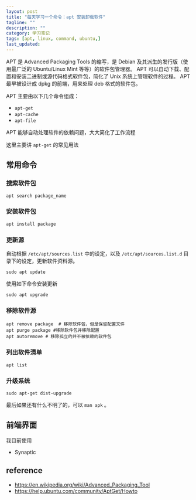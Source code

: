 ```yaml
---
layout: post
title: "每天学习一个命令：apt 安装卸载软件"
tagline: ""
description: ""
category: 学习笔记
tags: [apt, linux, command, ubuntu,]
last_updated:
---
```


 APT 是 Advanced Packaging Tools 的缩写，是 Debian 及其派生的发行版（使用最广泛的 Ubuntu/Linux Mint 等等）的软件包管理器。 APT 可以自动下载、配置和安装二进制或源代码格式软件包，简化了 Unix 系统上管理软件的过程。 APT 最早被设计成 dpkg 的前端，用来处理 deb 格式的软件包。

APT 主要由以下几个命令组成：

- `apt-get`
- `apt-cache`
- `apt-file`

APT 能够自动处理软件的依赖问题，大大简化了工作流程

这里主要讲 `apt-get` 的常见用法

## 常用命令

### 搜索软件包

    apt search package_name

### 安装软件包

    apt install package

### 更新源

自动根据 `/etc/apt/sources.list` 中的设定，以及 `/etc/apt/sources.list.d` 目录下的设定，更新软件资料源。

    sudo apt update

使用如下命令安装更新

    sudo apt upgrade

### 移除软件源

    apt remove package  # 移除软件包，但是保留配置文件
    apt purge package #移除软件包并移除配置
    apt autoremove # 移除孤立的并不被依赖的软件包

### 列出软件清单

    apt list

### 升级系统

    sudo apt-get dist-upgrade


最后如果还有什么不明了的，可以 `man apk` 。

## 前端界面

我目前使用

- Synaptic



## reference

- <https://en.wikipedia.org/wiki/Advanced_Packaging_Tool>
- <https://help.ubuntu.com/community/AptGet/Howto>
